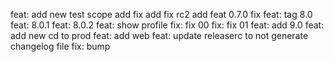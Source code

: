 feat: add new
test scope
add fix
add fix rc2
add feat 0.7.0
fix
feat: tag 8.0
feat: 8.0.1
feat: 8.0.2
feat: show profile
fix: fix 00
fix: fix 01
feat: add 9.0
feat: add new cd to prod
feat: add web
feat: update releaserc to not generate changelog file
fix:
bump